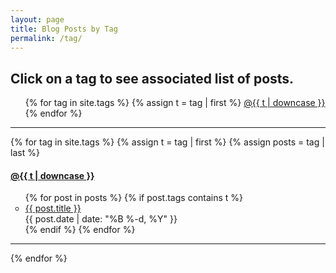 ```yaml
---
layout: page
title: Blog Posts by Tag
permalink: /tag/
---
```


<h2> Click on a tag to see associated list of posts. </h2>

<ul>
{% for tag in site.tags %}
  {% assign t = tag | first %}
  <a class="tag" href="/tag/#{{t | downcase | replace:" ","-" }}">@{{ t | downcase }}</a> 
{% endfor %}
</ul>

---

{% for tag in site.tags %}
  {% assign t = tag | first %}
  {% assign posts = tag | last %}

<div class="tag">
<h4><a name="{{t | downcase | replace:" ","-" }}"></a><a class="internal" href="/tag/#{{t | downcase | replace:" ","-" }}">@{{ t | downcase }}</a></h4>
</div>

<ul>
{% for post in posts %}
  {% if post.tags contains t %}
  <li style="list-style-type:circle" >
    <div class="tag"> <a href="{{ post.url }}">{{ post.title }}</a> </div>
    <span class="date">{{ post.date | date: "%B %-d, %Y"  }}</span> 
  </li>
  {% endif %}
{% endfor %}
</ul>

---

{% endfor %}
